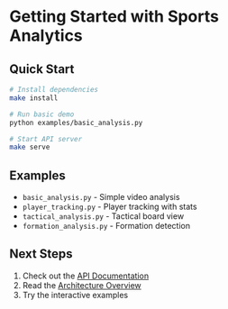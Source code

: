 # Getting Started with Sports Analytics

## Quick Start

```bash
# Install dependencies
make install

# Run basic demo
python examples/basic_analysis.py

# Start API server
make serve
```

## Examples

- `basic_analysis.py` - Simple video analysis
- `player_tracking.py` - Player tracking with stats
- `tactical_analysis.py` - Tactical board view
- `formation_analysis.py` - Formation detection

## Next Steps

1. Check out the [API Documentation](API.md)
2. Read the [Architecture Overview](../README.md#architecture)
3. Try the interactive examples
